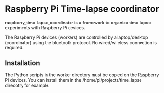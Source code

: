 # Raspberry Pi Time-lapse coordinator


raspberry_time-lapse_coordinator is a framework to organize time-lapse experiments with Raspberry Pi devices.

The Raspberry Pi devices (workers) are controlled by a laptop/desktop (coordinator) using the bluetooth protocol.
No wired/wireless connection is required.

## Installation

The Python scripts in the worker directory must be copied on the Raspberry Pi devices.
You can install them in the /home/pi/projects/time_lapse direcotry for example.